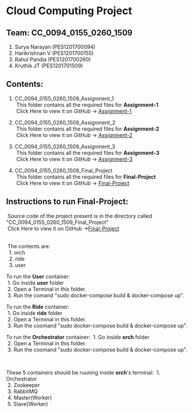 # Cloud Computing Project

## Team: CC_0094_0155_0260_1509
1. Surya Narayan      (PES1201700094)
2. Harikrishnan V     (PES1201700155)
3. Rahul Pandia       (PES1201700260)
4. Kruthik JT         (PES1201701509) 
## Contents:
1. CC_0094_0155_0260_1509_Assignment_1<br>
&nbsp;This folder contains all the required files for <b>Assignment-1</b><br>
&nbsp;Click Here to view it on GitHub -> [Assignment-1](https://github.com/harikrishnanv1311/Cloud-Computing/tree/master/CC_0094_0155_0260_1509_Assignment_1)

2. CC_0094_0155_0260_1509_Assignment_2<br>
&nbsp;This folder contains all the required files for <b>Assignment-2</b><br>
&nbsp;Click Here to view it on GitHub -> [Assignment-2](https://github.com/harikrishnanv1311/Cloud-Computing/tree/master/CC_0094_0155_0260_1509_Assignment_2)

3. CC_0094_0155_0260_1509_Assignment_3<br>
&nbsp;This folder contains all the required files for <b>Assignment-3</b><br>
&nbsp;Click Here to view it on GitHub -> [Assignment-3](https://github.com/harikrishnanv1311/Cloud-Computing/tree/master/CC_0094_0155_0260_1509_Assignment_3)

4. CC_0094_0155_0260_1509_Final_Project<br>
&nbsp;This folder contains all the required files for <b>Final-Project</b><br>
&nbsp;Click Here to view it on GitHub -> [Final-Project](https://github.com/harikrishnanv1311/Cloud-Computing/tree/master/CC_0094_0155_0260_1509_Final_Project)

## Instructions to run Final-Project:

&nbsp;Source code of the project present is in the directory called "CC_0094_0155_0260_1509_Final_Project" <br>
&nbsp;Click Here to view it on GitHub ->[Final-Project](https://github.com/harikrishnanv1311/Cloud-Computing/tree/master/CC_0094_0155_0260_1509_Final_Project)<br>


<br>
&nbsp;The contents are: <br>
&nbsp;&nbsp;1. orch <br>
&nbsp;&nbsp;2. ride <br>
&nbsp;&nbsp;3. user <br>

To run the <b>User</b> container:<br>
&nbsp;1. Go inside <b>user</b> folder<br>
&nbsp;2. Open a Terminal in this folder. <br>
&nbsp;3. Run the comand "sudo docker-compose build & docker-compose up". <br>

To run the <b>Ride</b> container: <br>
&nbsp;1. Go inside <b>ride</b> folder <br>
&nbsp;2. Open a Terminal in this folder. <br>
&nbsp;3. Run the coomand "sudo docker-compose build & docker-compose up". <br>

To run the <b>Orchestrator</b> container:
&nbsp;1. Go inside <b>orch</b> folder <br>
&nbsp;2. Open a Terminal in this folder. <br>
&nbsp;3. Run the coomand "sudo docker-compose build & docker-compose up". <br>
 
<br>

These 5 containers should be ruuning inside <b>orch</b>'s terminal:
&nbsp;1. Orchestrator <br>
&nbsp;2. Zookeeper <br>
&nbsp;3. RabbitMQ <br>
&nbsp;4. Master(Worker) <br>
&nbsp;5. Slave(Worker) <br>
  
  
